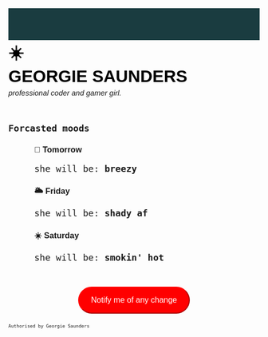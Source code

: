 <html lang="en">
  <head>
    <meta charset="UTF-8" />
    <meta http-equiv="X-UA-Compatible" content="IE=edge" />
    <meta name="viewport" content="width=device-width, initial-scale=1.0" />
    <title>Georgie Saunders</title>
	<style>
      body {
        font-family: Arial, Helvetica, sans-serif;
      }
      h1 {
        color: black;
        font-size: 34px;
        font-weight: bolder;
        line-height: 48px;
        margin: 0 auto;
        padding: 0 auto;
      }
      h2 {
        font-size: 15px;
        line-height: 20px;
        font-weight: 400;
        margin: 0px 0px 50px 0px;
        padding: auto;
      }
      p {
        font-family: monospace;
        font-size: 18px;
      }
      ul {
        list-style: none;
        padding: 0px 0px 10px 0px;
        margin: 20px;
      }
      li {
        padding: 0px;
        margin: 0 auto;
        transition: all 200ms ease-in-out;
        border-radius: 10px;
        max-width: 400px;
      }
      li:hover {
        background-color: #fffbef;
      }
      button {
        background: red;
        color: white;
        display: block;
        margin: 20px auto;
        text-decoration: none;
        font-size: 16px;
        border-color: red;
        border-radius: 30px;
        padding: 16px 24px;
        transition: all 150ms ease-in-out;
      }
      button:hover {
        color: red;
        background-color: white;
        border-color: red;
        cursor: pointer;
      }
      .footer {
        font-size: x-small;
      }
      .banner {
        background-color:#1A3C40
      }
    </style>
  </head>
  <body>
  <div class="banner">
    </br>
    </br>
    </br>
    </br>
  </div>
    <h1>
      <div>☀️</div>
      GEORGIE SAUNDERS
    </h1>
    <h2><em>professional coder and gamer girl.</em></h2>
    <p><strong>Forcasted moods</strong></p>
    <ul>
      <li>
        <h3>💨 Tomorrow</h3>
        <p>she will be: <strong>breezy</strong></p>
      </li>
      <li>
        <h3>🌥 Friday</h3>
        <p>she will be: <strong>shady af</strong></p>
      </li>
      <li>
        <h3>☀️ Saturday</h3>
        <p>she will be: <strong>smokin' hot</strong></p>
      </li>
    </ul>
    <button>Notify me of any change</button>
    <p><span class="footer">Authorised by Georgie Saunders </span></p>
  </body>
</html>
